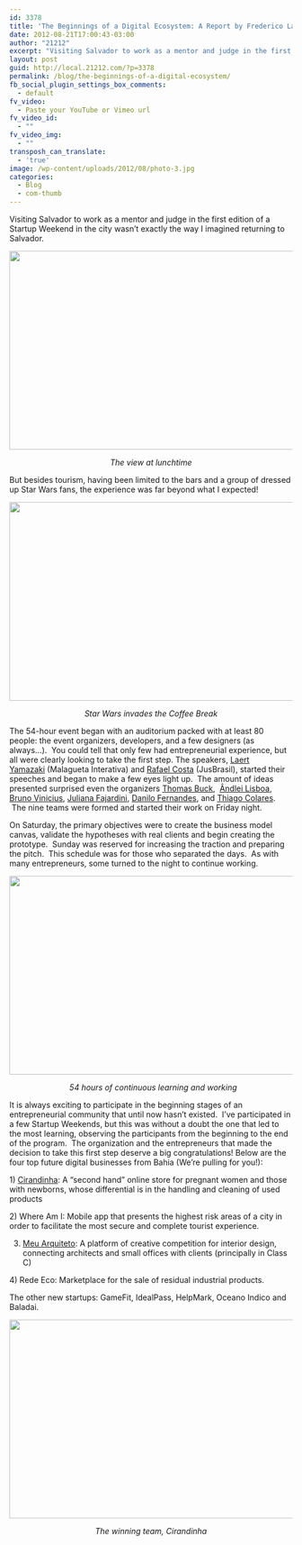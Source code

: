 ```yaml
---
id: 3378
title: 'The Beginnings of a Digital Ecosystem: A Report by Frederico Lacerda, Mentor and Judge at Startup Weekend Salvador'
date: 2012-08-21T17:00:43-03:00
author: "21212"
excerpt: "Visiting Salvador to work as a mentor and judge in the first edition of a Startup Weekend in the city wasn't exactly the way I imagined returning to Salvador. But besides tourism, having been limited to the bars and a group of dressed up Star Wars fans, the experience was far beyond what I expected!"
layout: post
guid: http://local.21212.com/?p=3378
permalink: /blog/the-beginnings-of-a-digital-ecosystem/
fb_social_plugin_settings_box_comments:
  - default
fv_video:
  - Paste your YouTube or Vimeo url
fv_video_id:
  - ""
fv_video_img:
  - ""
transposh_can_translate:
  - 'true'
image: /wp-content/uploads/2012/08/photo-3.jpg
categories:
  - Blog
  - com-thumb
---
```

Visiting Salvador to work as a mentor and judge in the first edition of a Startup Weekend in the city wasn&#8217;t exactly the way I imagined returning to Salvador.

[<img class="aligncenter size-full wp-image-3408" title="fotos_01" src="http://local.21212.com/wp-content/uploads/2012/08/fotos_01.jpg" alt="" width="520" height="353" srcset="http://localhost:8080/wp-content/uploads/2012/08/fotos_01.jpg 520w, http://localhost:8080/wp-content/uploads/2012/08/fotos_01-300x203.jpg 300w" sizes="(max-width: 520px) 100vw, 520px" />](http://local.21212.com/wp-content/uploads/2012/08/fotos_01.jpg)

<p style="text-align: center;">
  <em>The view at lunchtime</em>
</p>

But besides tourism, having been limited to the bars and a group of dressed up Star Wars fans, the experience was far beyond what I expected!

<p style="text-align: center;">
  <a href="http://local.21212.com/wp-content/uploads/2012/08/fotos_02.jpg"><img class="aligncenter size-full wp-image-3409" title="Starwars" src="http://local.21212.com/wp-content/uploads/2012/08/fotos_02.jpg" alt="" width="520" height="353" srcset="http://localhost:8080/wp-content/uploads/2012/08/fotos_02.jpg 520w, http://localhost:8080/wp-content/uploads/2012/08/fotos_02-300x203.jpg 300w" sizes="(max-width: 520px) 100vw, 520px" /></a>
</p>

<p style="text-align: center;">
  <em>Star Wars invades the Coffee Break</em>
</p>

The 54-hour event began with an auditorium packed with at least 80 people: the event organizers, developers, and a few designers (as always&#8230;).  You could tell that only few had entrepreneurial experience, but all were clearly looking to take the first step. The speakers, [Laert Yamazaki](http://twitter.com/laert) (Malagueta Interativa) and [Rafael Costa](http://twitter.com/rafaelcosta) (JusBrasil), started their speeches and began to make a few eyes light up.  The amount of ideas presented surprised even the organizers [Thomas Buck](<http://twitter.com/ThomasABuck>),  [Ândlei Lisboa](http://twitter.com/AndleiLisboa), [Bruno Vinicius](http://twitter.com/patucao), [Juliana Fajardini](http://twitter.com/jufajardini), [Danilo Fernandes](http://twitter.com/DanCFernandes), and [Thiago Colares](http://twitter.com/thicolares).  The nine teams were formed and started their work on Friday night.

On Saturday, the primary objectives were to create the business model canvas, validate the hypotheses with real clients and begin creating the prototype.  Sunday was reserved for increasing the traction and preparing the pitch.  This schedule was for those who separated the days.  As with many entrepreneurs, some turned to the night to continue working.

[<img class="aligncenter size-full wp-image-3410" title="54 Hours" src="http://local.21212.com/wp-content/uploads/2012/08/fotos_03.jpg" alt="" width="520" height="353" srcset="http://localhost:8080/wp-content/uploads/2012/08/fotos_03.jpg 520w, http://localhost:8080/wp-content/uploads/2012/08/fotos_03-300x203.jpg 300w" sizes="(max-width: 520px) 100vw, 520px" />](http://local.21212.com/wp-content/uploads/2012/08/fotos_03.jpg)

<p style="text-align: center;">
   <em style="text-align: center;"> 54 hours of <em>continuous </em>learning and working</em>
</p>

It is always exciting to participate in the beginning stages of an entrepreneurial community that until now hasn&#8217;t existed.  I&#8217;ve participated in a few Startup Weekends, but this was without a doubt the one that led to the most learning, observing the participants from the beginning to the end of the program.  The organization and the entrepreneurs that made the decision to take this first step deserve a big congratulations! Below are the four top future digital businesses from Bahia (We&#8217;re pulling for you!):

1) [Cirandinha](www.cirandinha.net): A &#8220;second hand&#8221; online store for pregnant women and those with newborns, whose differential is in the handling and cleaning of used products

2) Where Am I: Mobile app that presents the highest risk areas of a city in order to facilitate the most secure and complete tourist experience.

3) [Meu Arquiteto](http://promo.meuarquiteto.co/): A platform of creative competition for interior design, connecting architects and small offices with clients (principally in Class C)

4) Rede Eco: Marketplace for the sale of residual industrial products.

The other new startups: GameFit, IdealPass, HelpMark, Oceano Indico and Baladai.

[<img class="aligncenter size-full wp-image-3411" title="Criandinha" src="http://local.21212.com/wp-content/uploads/2012/08/fotos_04.jpg" alt="" width="520" height="353" srcset="http://localhost:8080/wp-content/uploads/2012/08/fotos_04.jpg 520w, http://localhost:8080/wp-content/uploads/2012/08/fotos_04-300x203.jpg 300w" sizes="(max-width: 520px) 100vw, 520px" />](http://local.21212.com/wp-content/uploads/2012/08/fotos_04.jpg)

<div style="text-align: center;">
  <em>The winning team, Cirandinha</em>
</div>

<div>
</div>

<div>
</div>

<div>
</div>

<div>
</div>

<div>
</div>